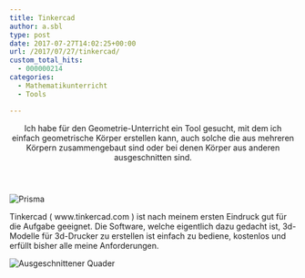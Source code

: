 ```yaml
---
title: Tinkercad
author: a.sbl
type: post
date: 2017-07-27T14:02:25+00:00
url: /2017/07/27/tinkercad/
custom_total_hits:
  - 000000214
categories:
  - Mathematikunterricht
  - Tools

---
```

<header> 

<p id="post-title" class="icon-reverse icon-social-twitter-post">
  Ich habe für den Geometrie-Unterricht ein Tool gesucht, mit dem ich einfach geometrische Körper erstellen kann, auch solche die aus mehreren Körpern zusammengebaut sind oder bei denen Körper aus anderen ausgeschnitten sind.
</p></header> 

<div id="post-content" class="post tag-tools tag-mathematik">
  <p>
    <img src="https://it-teaching.de/blog/content/images/2017/07/tinkercad1-1.png" alt="Prisma" />
  </p>
  
  <p>
    Tinkercad ( www.tinkercad.com ) ist nach meinem ersten Eindruck gut für die Aufgabe geeignet. Die Software, welche eigentlich dazu gedacht ist, 3d-Modelle für 3d-Drucker zu erstellen ist einfach zu bediene, kostenlos und erfüllt bisher alle meine Anforderungen.
  </p>
  
  <p>
    <img src="https://it-teaching.de/blog/content/images/2017/07/tinkercad2.png" alt="Ausgeschnittener Quader" />
  </p>
</div>